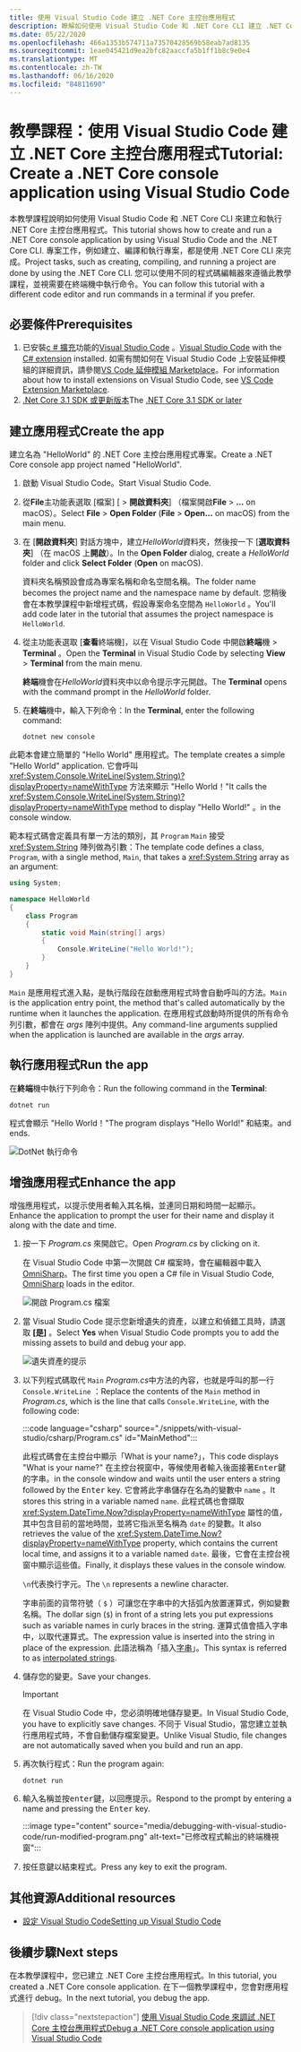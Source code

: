```yaml
---
title: 使用 Visual Studio Code 建立 .NET Core 主控台應用程式
description: 瞭解如何使用 Visual Studio Code 和 .NET Core CLI 建立 .NET Core 主控台應用程式。
ms.date: 05/22/2020
ms.openlocfilehash: 466a1353b574711a73570428569b58eab7ad8135
ms.sourcegitcommit: 1eae045421d9ea2bfc82aaccfa5b1ff1b8c9e0e4
ms.translationtype: MT
ms.contentlocale: zh-TW
ms.lasthandoff: 06/16/2020
ms.locfileid: "84811690"
---
```

# <a name="tutorial-create-a-net-core-console-application-using-visual-studio-code"></a><span data-ttu-id="a45ec-103">教學課程：使用 Visual Studio Code 建立 .NET Core 主控台應用程式</span><span class="sxs-lookup"><span data-stu-id="a45ec-103">Tutorial: Create a .NET Core console application using Visual Studio Code</span></span>

<span data-ttu-id="a45ec-104">本教學課程說明如何使用 Visual Studio Code 和 .NET Core CLI 來建立和執行 .NET Core 主控台應用程式。</span><span class="sxs-lookup"><span data-stu-id="a45ec-104">This tutorial shows how to create and run a .NET Core console application by using Visual Studio Code and the .NET Core CLI.</span></span> <span data-ttu-id="a45ec-105">專案工作，例如建立、編譯和執行專案，都是使用 .NET Core CLI 來完成。</span><span class="sxs-lookup"><span data-stu-id="a45ec-105">Project tasks, such as creating, compiling, and running a project are done by using the .NET Core CLI.</span></span> <span data-ttu-id="a45ec-106">您可以使用不同的程式碼編輯器來遵循此教學課程，並視需要在終端機中執行命令。</span><span class="sxs-lookup"><span data-stu-id="a45ec-106">You can follow this tutorial with a different code editor and run commands in a terminal if you prefer.</span></span>

## <a name="prerequisites"></a><span data-ttu-id="a45ec-107">必要條件</span><span class="sxs-lookup"><span data-stu-id="a45ec-107">Prerequisites</span></span>

1. <span data-ttu-id="a45ec-108">已安裝[c # 擴充](https://marketplace.visualstudio.com/items?itemName=ms-dotnettools.csharp)功能的[Visual Studio Code](https://code.visualstudio.com/) 。</span><span class="sxs-lookup"><span data-stu-id="a45ec-108">[Visual Studio Code](https://code.visualstudio.com/) with the [C# extension](https://marketplace.visualstudio.com/items?itemName=ms-dotnettools.csharp) installed.</span></span> <span data-ttu-id="a45ec-109">如需有關如何在 Visual Studio Code 上安裝延伸模組的詳細資訊，請參閱[VS Code 延伸模組 Marketplace](https://code.visualstudio.com/docs/editor/extension-gallery)。</span><span class="sxs-lookup"><span data-stu-id="a45ec-109">For information about how to install extensions on Visual Studio Code, see [VS Code Extension Marketplace](https://code.visualstudio.com/docs/editor/extension-gallery).</span></span>
2. <span data-ttu-id="a45ec-110">[.Net Core 3.1 SDK 或更新版本](https://dotnet.microsoft.com/download)</span><span class="sxs-lookup"><span data-stu-id="a45ec-110">The [.NET Core 3.1 SDK or later](https://dotnet.microsoft.com/download)</span></span>

## <a name="create-the-app"></a><span data-ttu-id="a45ec-111">建立應用程式</span><span class="sxs-lookup"><span data-stu-id="a45ec-111">Create the app</span></span>

<span data-ttu-id="a45ec-112">建立名為 "HelloWorld" 的 .NET Core 主控台應用程式專案。</span><span class="sxs-lookup"><span data-stu-id="a45ec-112">Create a .NET Core console app project named "HelloWorld".</span></span>

1. <span data-ttu-id="a45ec-113">啟動 Visual Studio Code。</span><span class="sxs-lookup"><span data-stu-id="a45ec-113">Start Visual Studio Code.</span></span>

1. <span data-ttu-id="a45ec-114">從**File**主功能表選取 [檔案] [  >  **開啟資料夾**] （檔案開啟**File**  >  **...** on macOS）。</span><span class="sxs-lookup"><span data-stu-id="a45ec-114">Select **File** > **Open Folder** (**File** > **Open...** on macOS) from the main menu.</span></span>

1. <span data-ttu-id="a45ec-115">在 [**開啟資料夾**] 對話方塊中，建立*HelloWorld*資料夾，然後按一下 [**選取資料夾**] （在 macOS 上**開啟**）。</span><span class="sxs-lookup"><span data-stu-id="a45ec-115">In the **Open Folder** dialog, create a *HelloWorld* folder and click **Select Folder** (**Open** on macOS).</span></span>

   <span data-ttu-id="a45ec-116">資料夾名稱預設會成為專案名稱和命名空間名稱。</span><span class="sxs-lookup"><span data-stu-id="a45ec-116">The folder name becomes the project name and the namespace name by default.</span></span> <span data-ttu-id="a45ec-117">您稍後會在本教學課程中新增程式碼，假設專案命名空間為 `HelloWorld` 。</span><span class="sxs-lookup"><span data-stu-id="a45ec-117">You'll add code later in the tutorial that assumes the project namespace is `HelloWorld`.</span></span>

1. <span data-ttu-id="a45ec-118">從主功能表選取 [**查看**終端機]，以在 Visual Studio Code 中開啟**終端**機  >  **Terminal** 。</span><span class="sxs-lookup"><span data-stu-id="a45ec-118">Open the **Terminal** in Visual Studio Code by selecting **View** > **Terminal** from the main menu.</span></span>

   <span data-ttu-id="a45ec-119">**終端**機會在*HelloWorld*資料夾中以命令提示字元開啟。</span><span class="sxs-lookup"><span data-stu-id="a45ec-119">The **Terminal** opens with the command prompt in the *HelloWorld* folder.</span></span>

1. <span data-ttu-id="a45ec-120">在**終端**機中，輸入下列命令：</span><span class="sxs-lookup"><span data-stu-id="a45ec-120">In the **Terminal**, enter the following command:</span></span>

   ```dotnetcli
   dotnet new console
   ```

<span data-ttu-id="a45ec-121">此範本會建立簡單的 "Hello World" 應用程式。</span><span class="sxs-lookup"><span data-stu-id="a45ec-121">The template creates a simple "Hello World" application.</span></span> <span data-ttu-id="a45ec-122">它會呼叫 <xref:System.Console.WriteLine(System.String)?displayProperty=nameWithType> 方法來顯示 "Hello World！"</span><span class="sxs-lookup"><span data-stu-id="a45ec-122">It calls the <xref:System.Console.WriteLine(System.String)?displayProperty=nameWithType> method to display "Hello World!"</span></span> <span data-ttu-id="a45ec-123">。</span><span class="sxs-lookup"><span data-stu-id="a45ec-123">in the console window.</span></span>

<span data-ttu-id="a45ec-124">範本程式碼會定義具有單一方法的類別，其 `Program` `Main` 接受 <xref:System.String> 陣列做為引數：</span><span class="sxs-lookup"><span data-stu-id="a45ec-124">The template code defines a class, `Program`, with a single method, `Main`, that takes a <xref:System.String> array as an argument:</span></span>

```csharp
using System;

namespace HelloWorld
{
    class Program
    {
        static void Main(string[] args)
        {
            Console.WriteLine("Hello World!");
        }
    }
}
```

<span data-ttu-id="a45ec-125">`Main` 是應用程式進入點，是執行階段在啟動應用程式時會自動呼叫的方法。</span><span class="sxs-lookup"><span data-stu-id="a45ec-125">`Main` is the application entry point, the method that's called automatically by the runtime when it launches the application.</span></span> <span data-ttu-id="a45ec-126">在應用程式啟動時所提供的所有命令列引數，都會在 *args* 陣列中提供。</span><span class="sxs-lookup"><span data-stu-id="a45ec-126">Any command-line arguments supplied when the application is launched are available in the *args* array.</span></span>

## <a name="run-the-app"></a><span data-ttu-id="a45ec-127">執行應用程式</span><span class="sxs-lookup"><span data-stu-id="a45ec-127">Run the app</span></span>

<span data-ttu-id="a45ec-128">在**終端**機中執行下列命令：</span><span class="sxs-lookup"><span data-stu-id="a45ec-128">Run the following command in the **Terminal**:</span></span>

```dotnetcli
dotnet run
```

<span data-ttu-id="a45ec-129">程式會顯示 "Hello World！"</span><span class="sxs-lookup"><span data-stu-id="a45ec-129">The program displays "Hello World!"</span></span> <span data-ttu-id="a45ec-130">和結束。</span><span class="sxs-lookup"><span data-stu-id="a45ec-130">and ends.</span></span>

![DotNet 執行命令](media/with-visual-studio-code/dotnet-run-command.png)

## <a name="enhance-the-app"></a><span data-ttu-id="a45ec-132">增強應用程式</span><span class="sxs-lookup"><span data-stu-id="a45ec-132">Enhance the app</span></span>

<span data-ttu-id="a45ec-133">增強應用程式，以提示使用者輸入其名稱，並連同日期和時間一起顯示。</span><span class="sxs-lookup"><span data-stu-id="a45ec-133">Enhance the application to prompt the user for their name and display it along with the date and time.</span></span>

1. <span data-ttu-id="a45ec-134">按一下 *Program.cs* 來開啟它。</span><span class="sxs-lookup"><span data-stu-id="a45ec-134">Open *Program.cs* by clicking on it.</span></span>

   <span data-ttu-id="a45ec-135">在 Visual Studio Code 中第一次開啟 C# 檔案時，會在編輯器中載入 [OmniSharp](https://www.omnisharp.net/)。</span><span class="sxs-lookup"><span data-stu-id="a45ec-135">The first time you open a C# file in Visual Studio Code, [OmniSharp](https://www.omnisharp.net/) loads in the editor.</span></span>

   ![開啟 Program.cs 檔案](media/with-visual-studio-code/open-program-cs.png)

1. <span data-ttu-id="a45ec-137">當 Visual Studio Code 提示您新增遺失的資產，以建立和偵錯工具時，請選取 **[是]** 。</span><span class="sxs-lookup"><span data-stu-id="a45ec-137">Select **Yes** when Visual Studio Code prompts you to add the missing assets to build and debug your app.</span></span>

   ![遺失資產的提示](media/with-visual-studio-code/missing-assets.png)

1. <span data-ttu-id="a45ec-139">以下列程式碼取代 `Main` *Program.cs*中方法的內容，也就是呼叫的那一行 `Console.WriteLine` ：</span><span class="sxs-lookup"><span data-stu-id="a45ec-139">Replace the contents of the `Main` method in *Program.cs*, which is the line that calls `Console.WriteLine`, with the following code:</span></span>

   :::code language="csharp" source="./snippets/with-visual-studio/csharp/Program.cs" id="MainMethod":::

   <span data-ttu-id="a45ec-140">此程式碼會在主控台中顯示「What is your name?」，</span><span class="sxs-lookup"><span data-stu-id="a45ec-140">This code displays "What is your name?"</span></span> <span data-ttu-id="a45ec-141">在主控台視窗中，等候使用者輸入後面接著<kbd>Enter</kbd>鍵的字串。</span><span class="sxs-lookup"><span data-stu-id="a45ec-141">in the console window and waits until the user enters a string followed by the <kbd>Enter</kbd> key.</span></span> <span data-ttu-id="a45ec-142">它會將此字串儲存在名為的變數中 `name` 。</span><span class="sxs-lookup"><span data-stu-id="a45ec-142">It stores this string in a variable named `name`.</span></span> <span data-ttu-id="a45ec-143">此程式碼也會擷取 <xref:System.DateTime.Now?displayProperty=nameWithType> 屬性的值，其中包含目前的當地時間，並將它指派至名稱為 `date` 的變數。</span><span class="sxs-lookup"><span data-stu-id="a45ec-143">It also retrieves the value of the <xref:System.DateTime.Now?displayProperty=nameWithType> property, which contains the current local time, and assigns it to a variable named `date`.</span></span> <span data-ttu-id="a45ec-144">最後，它會在主控台視窗中顯示這些值。</span><span class="sxs-lookup"><span data-stu-id="a45ec-144">Finally, it displays these values in the console window.</span></span>

   <span data-ttu-id="a45ec-145">`\n`代表換行字元。</span><span class="sxs-lookup"><span data-stu-id="a45ec-145">The `\n` represents a newline character.</span></span>

   <span data-ttu-id="a45ec-146">字串前面的貨幣符號（ `$` ）可讓您在字串中的大括弧內放置運算式，例如變數名稱。</span><span class="sxs-lookup"><span data-stu-id="a45ec-146">The dollar sign (`$`) in front of a string lets you put expressions such as variable names in curly braces in the string.</span></span> <span data-ttu-id="a45ec-147">運算式值會插入字串中，以取代運算式。</span><span class="sxs-lookup"><span data-stu-id="a45ec-147">The expression value is inserted into the string in place of the expression.</span></span> <span data-ttu-id="a45ec-148">此語法稱為「插入[字串](../../csharp/language-reference/tokens/interpolated.md)」。</span><span class="sxs-lookup"><span data-stu-id="a45ec-148">This syntax is referred to as [interpolated strings](../../csharp/language-reference/tokens/interpolated.md).</span></span>

1. <span data-ttu-id="a45ec-149">儲存您的變更。</span><span class="sxs-lookup"><span data-stu-id="a45ec-149">Save your changes.</span></span>

   > [!IMPORTANT]
   > <span data-ttu-id="a45ec-150">在 Visual Studio Code 中，您必須明確地儲存變更。</span><span class="sxs-lookup"><span data-stu-id="a45ec-150">In Visual Studio Code, you have to explicitly save changes.</span></span> <span data-ttu-id="a45ec-151">不同于 Visual Studio，當您建立並執行應用程式時，不會自動儲存檔案變更。</span><span class="sxs-lookup"><span data-stu-id="a45ec-151">Unlike Visual Studio, file changes are not automatically saved when you build and run an app.</span></span>

1. <span data-ttu-id="a45ec-152">再次執行程式：</span><span class="sxs-lookup"><span data-stu-id="a45ec-152">Run the program again:</span></span>

   ```dotnetcli
   dotnet run
   ```

1. <span data-ttu-id="a45ec-153">輸入名稱並按<kbd>enter</kbd>鍵，以回應提示。</span><span class="sxs-lookup"><span data-stu-id="a45ec-153">Respond to the prompt by entering a name and pressing the <kbd>Enter</kbd> key.</span></span>

   :::image type="content" source="media/debugging-with-visual-studio-code/run-modified-program.png" alt-text="已修改程式輸出的終端機視窗":::

1. <span data-ttu-id="a45ec-155">按任意鍵以結束程式。</span><span class="sxs-lookup"><span data-stu-id="a45ec-155">Press any key to exit the program.</span></span>

## <a name="additional-resources"></a><span data-ttu-id="a45ec-156">其他資源</span><span class="sxs-lookup"><span data-stu-id="a45ec-156">Additional resources</span></span>

- [<span data-ttu-id="a45ec-157">設定 Visual Studio Code</span><span class="sxs-lookup"><span data-stu-id="a45ec-157">Setting up Visual Studio Code</span></span>](https://code.visualstudio.com/docs/setup/setup-overview)

## <a name="next-steps"></a><span data-ttu-id="a45ec-158">後續步驟</span><span class="sxs-lookup"><span data-stu-id="a45ec-158">Next steps</span></span>

<span data-ttu-id="a45ec-159">在本教學課程中，您已建立 .NET Core 主控台應用程式。</span><span class="sxs-lookup"><span data-stu-id="a45ec-159">In this tutorial, you created a .NET Core console application.</span></span> <span data-ttu-id="a45ec-160">在下一個教學課程中，您會對應用程式進行 debug。</span><span class="sxs-lookup"><span data-stu-id="a45ec-160">In the next tutorial, you debug the app.</span></span>

> [!div class="nextstepaction"]
> [<span data-ttu-id="a45ec-161">使用 Visual Studio Code 來調試 .NET Core 主控台應用程式</span><span class="sxs-lookup"><span data-stu-id="a45ec-161">Debug a .NET Core console application using Visual Studio Code</span></span>](debugging-with-visual-studio-code.md)
